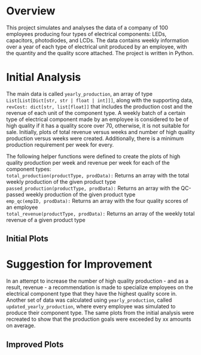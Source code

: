 # Overview
This project simulates and analyses the data of a company of 100 employees producing four types of electrical components: LEDs, capacitors, photodiodes, and LCDs. The 
data contains weekly information over a year of each type of electrical unit produced by an employee, with the quantity and the quality score attached.  The project is 
written in Python. 

# Initial Analysis
The main data is called `yearly_production`, an array of  type `List[List[Dict[str, str | float | int]]]`, along with the supporting data, `revCost: dict[str, list[float]]` that 
includes the production cost and the revenue of each unit of the component type. A weekly batch of a certain type of electrical component made by an employee is considered to be of 
high quality if it has a quality score over 70, otherwise, it is not suitable for sale. Initially, plots of total revenue versus weeks and number of high quality production 
versus weeks were created. Additionally, there is a minimum production requirement per week for every. 

The following helper functions were defined to create the plots of high quality production per week and revenue per week for each of the component types:  
`total_production(productType, prodData):` Returns an array with the total weekly production of the given product type  
`passed_production(productType, prodData):` Returns an array with the QC-passed weekly production of the given product type  
`emp_qc(empID, prodData):` Returns an array with the four quality scores of an employee  
`total_revenue(productType, prodData):` Returns an array of the weekly total revenue of a given product type    

## Initial Plots

# Suggestion for Improvement
In an attempt to increase the number of high quality production - and as a result, revenue - a recommendation is made to specialize employees on the electrical component type that they
have the highest quality score in. Another set of data was calculated using `yearly_production`, called `updated_yearly_production`, where every employee was simulated to produce their 
component type. The same plots from the initial analysis were recreated to show that the production goals were exceeded by xx amounts on average.
## Improved Plots
 
